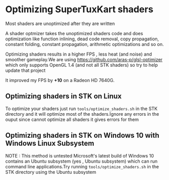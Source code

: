 # Optimizing SuperTuxKart shaders
Most shaders are unoptimized after they are written

A shader optmizer takes the unoptimized shaders code and does optimization like function inlining, dead code removal, copy propagation, constant folding, constant propagation, arithmetic optimizations and so on.

Optimizing shaders results in a higher FPS , less heat (and noise) and smoother gameplay.We are using https://github.com/aras-p/glsl-optimizer which only supports OpenGL 1.4 (and not all STK shaders) so try to help update that project

It improved my FPS by **+10** on a Radeon HD 7640G.

## Optimizing shaders in STK on Linux
To optimize your shaders just run `tools/optimize_shaders.sh` in the STK directory and it will optimize most of the shaders.Ignore any errors in the ouput since cannot optimize all shaders it gives errors for them

## Optimizing shaders in STK on Windows 10 with Windows Linux Subsystem
NOTE : This method is untested
Microsoft's latest build of Windows 10 contains an Ubuntu subsystem (yes , Ubuntu subsystem) which can run command line applications.Try running `tools/optimize_shaders.sh` in the STK directory using the Ubuntu subsystem
